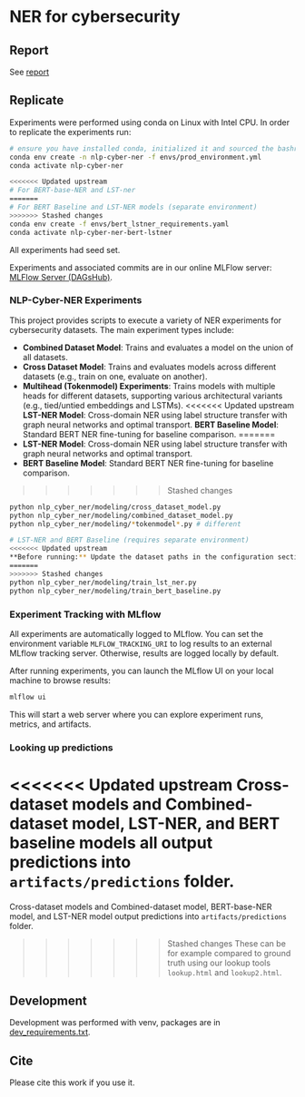# NER for cybersecurity

## Report

See [report](reports/NLP_FINAL_REPORT.pdf)

## Replicate

Experiments were performed using conda on Linux with Intel CPU. In order to replicate the experiments run:

```bash
# ensure you have installed conda, initialized it and sourced the bashrc.
conda env create -n nlp-cyber-ner -f envs/prod_environment.yml
conda activate nlp-cyber-ner

<<<<<<< Updated upstream
# For BERT-base-NER and LST-ner
=======
# For BERT Baseline and LST-NER models (separate environment)
>>>>>>> Stashed changes
conda env create -f envs/bert_lstner_requirements.yaml
conda activate nlp-cyber-ner-bert-lstner
```

All experiments had seed set.

Experiments and associated commits are in our online MLFlow server: [MLFlow Server (DAGsHub)](https://dagshub.com/PLtier/NLP-Cyber-NER/experiments).

### NLP-Cyber-NER Experiments

This project provides scripts to execute a variety of NER experiments for cybersecurity datasets. The main experiment types include:

- **Combined Dataset Model**: Trains and evaluates a model on the union of all datasets.
- **Cross Dataset Model**: Trains and evaluates models across different datasets (e.g., train on one, evaluate on another).
- **Multihead (Tokenmodel) Experiments**: Trains models with multiple heads for different datasets, supporting various architectural variants (e.g., tied/untied embeddings and LSTMs).
<<<<<<< Updated upstream
**LST-NER Model**: Cross-domain NER using label structure transfer with graph neural networks and optimal transport.
**BERT Baseline Model**: Standard BERT NER fine-tuning for baseline comparison.
=======
- **LST-NER Model**: Cross-domain NER using label structure transfer with graph neural networks and optimal transport.
- **BERT Baseline Model**: Standard BERT NER fine-tuning for baseline comparison.
>>>>>>> Stashed changes

```bash
python nlp_cyber_ner/modeling/cross_dataset_model.py
python nlp_cyber_ner/modeling/combined_dataset_model.py
python nlp_cyber_ner/modeling/*tokenmodel*.py # different

# LST-NER and BERT Baseline (requires separate environment)
<<<<<<< Updated upstream
**Before running:** Update the dataset paths in the configuration section of each script to match your desired dataset.
=======
>>>>>>> Stashed changes
python nlp_cyber_ner/modeling/train_lst_ner.py
python nlp_cyber_ner/modeling/train_bert_baseline.py
```

### Experiment Tracking with MLflow

All experiments are automatically logged to MLflow. You can set the environment variable `MLFLOW_TRACKING_URI` to log results to an external MLflow tracking server. Otherwise, results are logged locally by default.

After running experiments, you can launch the MLflow UI on your local machine to browse results:

```bash
mlflow ui
```

This will start a web server where you can explore experiment runs, metrics, and artifacts.

### Looking up predictions

<<<<<<< Updated upstream
Cross-dataset models and Combined-dataset model, LST-NER, and BERT baseline models all output predictions into `artifacts/predictions` folder.
=======
Cross-dataset models and Combined-dataset model, BERT-base-NER model, and LST-NER model output predictions into `artifacts/predictions` folder.
>>>>>>> Stashed changes
These can be for example compared to ground truth using our lookup tools `lookup.html` and `lookup2.html`.

## Development

Development was performed with venv, packages are in [dev_requirements.txt](envs/dev_requirements.txt).

## Cite

Please cite this work if you use it.
